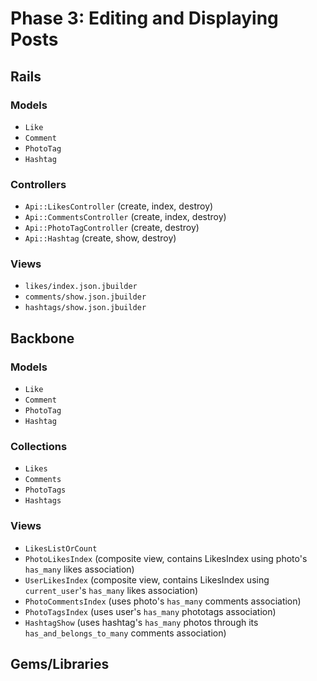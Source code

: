 # Phase 3: Editing and Displaying Posts

## Rails
### Models
* `Like`
* `Comment`
* `PhotoTag`
* `Hashtag`

### Controllers
* `Api::LikesController` (create, index, destroy)
* `Api::CommentsController` (create, index, destroy)
* `Api::PhotoTagController` (create, destroy)
* `Api::Hashtag` (create, show, destroy)

### Views
* `likes/index.json.jbuilder`
* `comments/show.json.jbuilder`
* `hashtags/show.json.jbuilder`


## Backbone
### Models
* `Like`
* `Comment`
* `PhotoTag`
* `Hashtag`

### Collections
* `Likes`
* `Comments`
* `PhotoTags`
* `Hashtags`

### Views
* `LikesListOrCount`
* `PhotoLikesIndex` (composite view, contains LikesIndex using photo's `has_many` likes association)
* `UserLikesIndex` (composite view, contains LikesIndex using `current_user`'s `has_many` likes association)
* `PhotoCommentsIndex` (uses photo's `has_many` comments association)
* `PhotoTagsIndex` (uses user's `has_many` phototags association)
* `HashtagShow` (uses hashtag's `has_many` photos through its `has_and_belongs_to_many` comments association)

## Gems/Libraries
